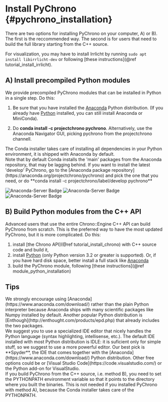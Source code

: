 Install PyChrono {#pychrono_installation}
==========================

There are two options for installing PyChrono on your computer, A) or B). 
The first is the reccommended way. The second is for users that need to build the full library starting from the C++ source.

For visualization, you may have to install Irrlicht by running `sudo apt install libirrlicht-dev` or following [these instructions](@ref tutorial_install_irrlicht).

## A) Install precompiled Python modules

We provide precompiled PyChrono modules that can be installed in Python in a single step.
Do this:

1. Be sure that you have installed the [Anaconda](https://www.anaconda.com/download/) Python distribution. (If you already
   have [Python](http://www.python.org) installed, you can still install Anaconda or MiniConda).

2. Do **conda install -c projectchrono pychrono**. Alternatively, use the Anaconda Navigator GUI, 
   picking pychrono from the projectchrono channell. 

<div class="ce-info">
The Conda installer takes care of installing all dependencies in your Python environment, it is shipped
with Anaconda by default. 
</div>

<div class="ce-warning">
Note that by default  Conda installs the 'main' packages from the Anaconda repository, that may be lagging behind. 
If you want to install the latest 'develop' PyChrono, go to the [Anaconda package repository](https://anaconda.org/projectchrono/pychrono)
and pick the one that you need, or do **conda install -c projectchrono/label/develop pychrono**
</div>

![Anaconda-Server Badge](https://anaconda.org/projectchrono/pychrono/badges/latest_release_date.svg)
![Anaconda-Server Badge](https://anaconda.org/projectchrono/pychrono/badges/platforms.svg)
![Anaconda-Server Badge](https://anaconda.org/projectchrono/pychrono/badges/installer/conda.svg)

   

## B) Build Python modules from the C++ API

Advanced users that use the entire Chrono::Engine C++ API can build PyChrono from scratch. 
This is the preferred way to have the most updated PyChrono, but it is more complicated.
Do this:

1. install [the Chrono API](@ref tutorial_install_chrono) with C++ source code and build it,
2. install [Python](http://www.python.org) (only Python version 3.2 or greater is supported). 
   Or, if you have hard disk space, better install a full stack like [Anaconda](https://www.anaconda.com/download/)
3. build the PyChrono module, following [these instructions](@ref module_python_installation)


## Tips

<div class="ce-info">
We strongly encourage using [Anaconda](https://www.anaconda.com/download/) rather 
than the plain Python interpreter because Anaconda ships with many scientific packages like Numpy installed by default.
Another popular Python distribution is [Enthough](http://enthought.com/products/epd.php) that already includes the two packages.
</div>

<div class="ce-info">
We suggest you to use a specialized IDE editor that nicely handles 
the Python language (syntax highlighting, intellisense, etc.). 
The default IDE installed with most Python distribution is IDLE: 
it is suficient only for simple stuff, so we suggest to use a more powerful editor. 
Our best pick is **Spyder**, the IDE that comes together with 
the [Anaconda](https://www.anaconda.com/download/) Python distribution. Other free options could be
or [Visual Studio Code](https://code.visualstudio.com/) or the Python add-on for VisualStudio.
</div>

<div class="ce-warning">
If you build PyChrono from the C++ source, i.e. method B), you need to set the PYTHONPATH environment variable so that it points
to the directory where you built the binaries. 
This is not needed if you installed PyChrono with method A), because the Conda installer takes care of the PYTHONPATH.
</div>

